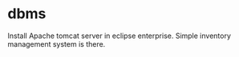# dbms
Install Apache tomcat server in eclipse enterprise.
Simple inventory management system is there.
